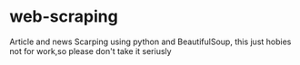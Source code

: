 # web-scraping
Article and news Scarping using python and BeautifulSoup, this just hobies not for work,so please don't take it seriusly
